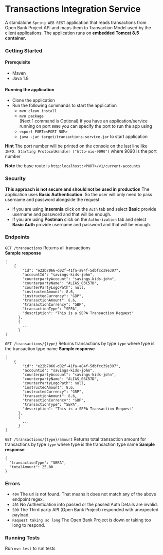 # Transactions Integration Service

A standalone `Spring WEB REST` application that reads transactions from Open Bank Project API and maps them to Transaction Model used by the client applications.
The application runs on **embedded Tomcat 8.5 container.**

### Getting Started
#### Prerequisite
- Maven
- Java 1.8

#### Running the application
- Clone the application
- Run the following commands to start the application
    - `mvn clean install`
    - `mvn package`  
 (Next 1 command is Optional) If you have an application/service running on port `8080` you can specify the port to run the app using 
    - `export PORT=<PORT NUM>`
    - `java -jar target/transactions-service.jar` to start application
    
**Hint** The port number will be printed on the console on the last line like `INFO: Starting ProtocolHandler ["http-nio-9090"]` where 9090 is the port number

**Note** the base route is `http:localhost:<PORT>/v1/current-accounts`

### Security
**This approach is not secure and should not be used in production**
The application uses **Basic Authentication**. So the user will only need to pass username and password alongside the request.
- If you are using **Insomnia** click on the `Auth` tab and select **Basic** provide username and password and that will be enough.
- If you are using **Postman** click on the `Authorization` tab and select **Basic Auth** provide username and password and that will be enough.


### Endpoints
`GET /transactions` Returns all transactions  
**Sample response**
```
[
    {
        "id": "e22b7066-d02f-41fa-a84f-5dbfcc39e307",
        "accountId": "savings-kids-john",
        "counterpartyAccount": "savings-kids-john",
        "counterpartyName": "ALIAS_03C57D",
        "counterPartyLogoPath": null,
        "instructedAmount": 8.6,
        "instructedCurrency": "GBP",
        "transactionAmount": 8.6,
        "transactionCurrency": "GBP",
        "transactionType": "SEPA",
        "description": "This is a SEPA Transaction Request"
      },
      {
        ...
      }
]
```
`GET /transactions/{type}` Returns transactions by type `type` where type is the transaction type name
**Sample response**
```
[
    {
        "id": "e22b7066-d02f-41fa-a84f-5dbfcc39e307",
        "accountId": "savings-kids-john",
        "counterpartyAccount": "savings-kids-john",
        "counterpartyName": "ALIAS_03C57D",
        "counterPartyLogoPath": null,
        "instructedAmount": 8.6,
        "instructedCurrency": "GBP",
        "transactionAmount": 8.6,
        "transactionCurrency": "GBP",
        "transactionType": "SEPA",
        "description": "This is a SEPA Transaction Request"
      },
      {
        ...
      }
]
```
`GET /transactions/{type}/amount` Returns total transaction amount for transactions by type `type` where type is the transaction type name
**Sample response**
```
{
  "transactionType": "SEPA",
  "totalAmount": 25.80
}
```

### Errors
- `404` The url is not found. That means it does not match any of the above endpoint regex.
- `401` No Authentication info passed or the passed Auth Details are invalid.
- `500` The Third party API (Open Bank Project) responded with unexpected payload.
- `Request taking so long` The Open Bank Project is down or taking too long to respond.

### Running Tests
Run `mvn test` to run tests
